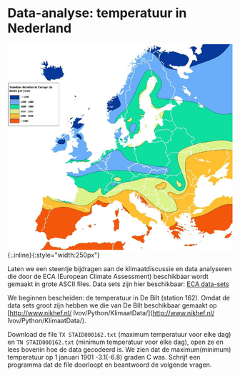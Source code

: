 # Data-analyse: temperatuur in Nederland

![TemperatureMapEurope](TemperatureMapEurope.jpg){:.inline}{:style="width:250px"}

Laten we een steentje bijdragen aan de klimaatdiscussie en data analyseren 
die door de ECA (European Climate Assessment) beschikbaar wordt gemaakt in 
grote ASCII files. Data sets zijn hier beschikbaar: 
[ECA data-sets](http://eca.knmi.nl/dailydata/predefinedseries.php)

We beginnen bescheiden: de temperatuur in De Bilt (station 162). Omdat de data 
sets groot zijn hebben we die van De Bilt beschikbaar gemaakt op 
[http://www.nikhef.nl/ ̃ivov/Python/KlimaatData/](http://www.nikhef.nl/ ̃ivov/Python/KlimaatData/).

Download de file `TX STAID000162.txt` (maximum temperatuur voor elke dag) en `TN STAID000162.txt` 
(minimum temperatuur voor elke dag), open ze en lees bovenin hoe de data gecodeerd is. We zien 
dat de maximum(minimum) temperatuur op 1 januari 1901 -3.1(-6.8) graden C was. Schrijf een 
programma dat de file doorloopt en beantwoord de volgende vragen.
